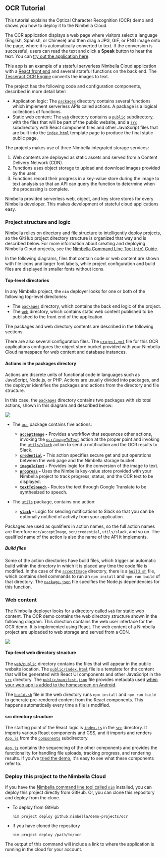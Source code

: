 ## OCR Tutorial

This tutorial explains the Optical Character Recognition (OCR) demo and shows you how to deploy it to the Nimbella Cloud.

The OCR application displays a web page where visitors select a language (English, Spanish, or Chinese) and then drag a JPG, GIF, or PNG image onto the page, where it is automatically converted to text. If the conversion is successful, users can read the text and click a **Speak** button to hear the text. You can [try out the application here](https://ocrdemo-apigcp.nimbella.io).

This app is an example of a stateful serverless Nimbella Cloud application with a [React front end](https://reactjs.org) and several stateful functions on the back end. The [Tesseract OCR Engine](https://github.com/tesseract-ocr/tesseract) converts the images to text.

The project has the following code and configuration components, described in more detail later:

- Application logic: The [`packages`](./packages) directory contains several functions which implement serverless APIs called actions. A package is a logical collections of functions.
- Static web content: The [`web`](./web) directory contains a [`public`](./web/public) subdirectory, with the files that will be part of the public website, and a [`src`](./web/src) subdirectory with React component files and other JavaScript files that are built into the [`index.html`](./web/public/index.html) template page to produce the final static public page.

The projects makes use of three Nimbella integrated storage services:
1. Web contents are deployed as static assets and served from a Content Delivery Network (CDN).
2. Functions uses object storage to upload and download images provided by the user.
3. Functions record their progress in a key-value store during the image to text analysis so that an API can query the function to determine when the processing is complete.

Nimbella provided serverless web, object, and key store stores for every Nimbella developer. This makes
development of stateful cloud applications easy.

### Project structure and logic

Nimbella relies on directory and file structure to intelligently deploy projects, so the GitHub project directory structure is organized that way and is described below. For more information about creating and deploying Nimbella Cloud projects, see the [Nimbella Command Line Tool (`nim`) Guide](https://nimbella.io/downloads/nim/nim.html).

In the following diagrams, files that contain code or web content are shown with file icons and larger font labels, while project configuration and build files are displayed in smaller fonts without icons.

#### Top-level directories

In any Nimbella project, the `nim` deployer looks for one or both of the following top-level directories:

- The [`packages`](./packages) directory, which contains the back end logic of the project.
- The [`web`](./web) directory, which contains static web content published to be published to the front end of the application.

The packages and web directory contents are described in the following sections.

There are also several configuration files. The [`project.yml`](./project.yml) file for this OCR applications configures the object store bucket provided with your Nimbella Cloud namespace for web content and database instances.

#### Actions in the packages directory

Actions are discrete units of functional code in languages such as JavaScript, Node.js, or PHP. Actions are usually divided into packages, and the deployer identifies the packages and actions from the directory and file structure.

In this case, the [`packages`](./packages) directory contains two packages with six total actions, shown in this diagram and described below:

![](../images/ocrtutorial-5b2cba72.svg)

  - The [`ocr`](./packages/ocr) package contains five actions:
    - **[`acceptImage`](./packages/ocr/acceptImage) -**
      Provides a workflow that sequences other actions, invoking the [`ocr/imageToText`](./packages/ocr/imageToText) action at the proper point and invoking the [`utils/slack`](./packages/utils/slack) action to send a notification and the OCR results to Slack.
    - **[`credential`](./packages/orc/credential) -**
      This action specifies secure get and put operations between the web page and the Nimbella storage bucket.
    - **[`imageToText`](./packages/ocr/imageToText) -**
      Provides logic for the conversion of the image to text.
    - **[`progress`](./packages/orc/progress) -**
      Uses the Nimbella key-value store provided with your Nimbella project to track progress, status, and the OCR text to be displayed.
    - **[`textToSpeech`](./packages/orc/textToSpeech) -**
      Routes the text through Google Translate to be synthesized to speech.

  - The [`utils`](./packages/utils) package, contains one action:
    - **[`slack`](./packages/utils/slack) -**
      Logic for sending notifications to Slack so that you can be optionally notified of activity from your application.

Packages are used as qualifiers in action names, so the full action names are therefore `ocr/acceptImage`, `ocr/credential`, `utils/slack`, and so on. The qualified name of the action is also the name of the API it implements.

##### Build files

Some of the action directories have build files, which trigger an automatic build within the directory in which it is placed any time the code file is modified. In the case of the [`acceptImage`](./packages/ocr/acceptImage) directory, there is a [`build.sh`](./packages/ocr/acceptImage/build.sh) file, which contains shell commands to run an `npm install` and `npm run build` of that directory. The [`package.json`](./packages/ocr/acceptImage/package.json) file specifies the Node.js dependencies for this function.

### Web content

The Nimbella deployer looks for a directory called [`web`](./web) for static web content. The OCR demo contains the web directory structure shown in the following diagram. This direction contains the web user interface for the OCR demo. It is implemented using React. The web content of a Nimbella project are uploaded to web storage and served from a CDN.

![](../images/ocrtutorial-cb781cec.svg)

#### Top-level web directory structure

The [`web/public`](./web/public) directory contains the files that will appear in the public website location. The [`public/index.html`](./web/public/index.html) file is a template for the content that will be generated with React UI components and other JavaScript in the [`src`](./web/src) directory. The [`public/manifest.json`](./web/public/manifest.json) file provides metadata used [when your web app is added to the homescreen on Android](https://developers.google.com/web/fundamentals/web-app-manifest/).

The [`build.sh`](./web/build.sh) file in the web directory runs `npm install` and `npm run build` to generate pre-rendered content from the React components. This happens automatically every time a file is modified.

#### src directory structure

The starting point of the React logic is [`index.js`](./web/src/index.js) in the [`src`](./web/src) directory. It imports various React components and CSS, and it imports and renders [`App.js`](./src/components/App.js) from the [`components`](./web/src/components) subdirectory.

[`App.js`](./src/components/App.js) contains the sequencing of the other components and provides the functionality for handling file uploads, tracking progress, and rendering results. If you've [tried the demo](https://ocrdemo-apigcp.nimbella.io), it's easy to see what these components refer to.

### Deploy this project to the Nimbella Cloud

If you have the [Nimbella command line tool called `nim`](https://nimbella.io/downloads/nim/nim.html#install-the-nimbella-command-line-tool-nim) installed, you can deploy this project directly from GitHub. Or, you can clone this repository and deploy from the clone.

- To deploy from GitHub

  `nim project deploy github:nimbella/demo-projects/ocr`

- If you have cloned the repository

   `nim project deploy /path/to/ocr`

The output of this command will include a link to where the application is running in the cloud for your account.
